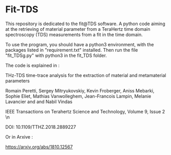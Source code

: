 # Fit-TDS
This repository is dedicated to the fit@TDS software. A python code aiming at the retrieving of material parameter from a TeraHertz time domain spectroscopy (TDS) measurements from a fit in the time domain.

To use the program, you should have a python3 environment, with the packages listed in "requirement.txt" installed.
Then run the file "fit_TDSg.py" with python3 in the fit_TDS folder.


The code is explained in :


THz-TDS time-trace analysis for the extraction of material and metamaterial parameters 

Romain Peretti, Sergey Mitryukovskiy, Kevin Froberger, Aniss Mebarki, Sophie Eliet, Mathias Vanwolleghem, Jean-Francois Lampin, Melanie Lavancier and and Nabil Vindas 

IEEE Transactions on Terahertz Science and Technology, Volume 9, Issue 2 \n 

DOI: 10.1109/TTHZ.2018.2889227 

Or in Arxive :

https://arxiv.org/abs/1810.12567
